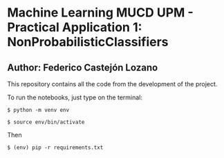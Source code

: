 # Machine Learning MUCD UPM - Practical Application 1: NonProbabilisticClassifiers
## Author: Federico Castejón Lozano

This repository contains all the code from the development of the project.

To run the notebooks, just type on the terminal:
```console
$ python -m venv env
```

```console
$ source env/bin/activate
```
Then
```console
$ (env) pip -r requirements.txt
```
